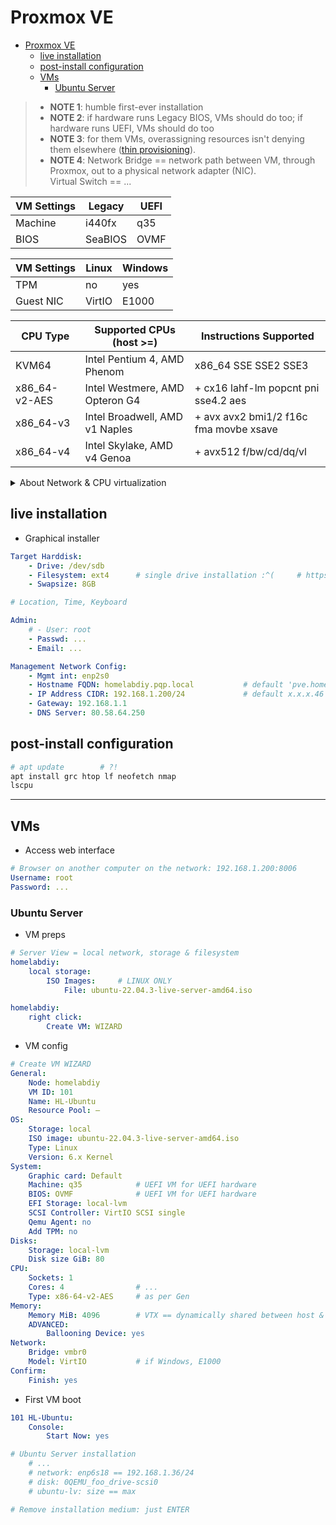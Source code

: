 # Proxmox VE

<!--
---
---

# Multiboot 2.0

- Key points:
  - First drive (240GB): Windows 11 (100GB)  + Arch Linux (40G) + empty (100GB)
  - Second drive (500GB): Proxmox VE (all)
  - [Avoid unified multiboot menu across disks with Proxmox](https://forum.proxmox.com/threads/warning-os-prober.115087/)

---

## 0. Preps

- Existing: one drive Win, another Lin
- Clear UEFI
  - **BIOS**
    - Secure boot: enable
    - Erase all Secure Boot Settings: yes
    - Restore Secure Boot to Factory Default: yes
    - # Select an UEFI file as trusted for executing: foo
    - Secure boot: disable
    - INSERT VENTOY
    - Save and Exit
  - **Ventoy**
    - Archlinux
      - `cfdisk /dev/sda`: delete everything
      - `efibootmgr -b XXX -B`: delete as needed
      - `reboot`: verify


## 1. Drive A - Bootloader


## 1.1 Windows

- Ventoy
  - Windows 11
    - Drive 0 (224GB):
      - New: 102500MB --  C:\ == 99.32GB ...
      - [setup (base update only)](/docs/windows/Win11_Pro.md)

## 1.2 Linux

- BIOS
  - Boot Order: lower WindowsBootManager just above NetworkBoot
---
- Ventoy
  - Archlinux
    - [installation guide](/docs/linux/Arch_Hypr.md)
    - `cfdisk /dev/sda`
      - sda5: 1G EFI
      - sda6: 6GB swap
      - sda7: else Linux (116GB)
    - `mkfs` ...
    - `mount`
---
  - **BIOS**
    - Secure boot: enable
    - Select an UEFI file as trusted for executing: yes
      - HDD0: EFI: GRUB: grubx64.efi == ArchBox
    - Save and quit; come back
    - Secure Boot: disable
    - Boot order: EFI up only after USB
---
- **Arch**
  - add Win to GRUB
    - `mkdir /mnt/win`
    - `mount /dev/sda1 /mnt/win`
    - ...

## 2. Drive B - VE

### 3.1  Proxmox VE 8.0

- Graphical installer

> ***SELF***

- **ARCHLINUX** ((DON'T))
  - `mkdir /mnt/pve`
  - `mount /dev/sdb2 /mnt/pve`


- BIOS
  - enable SB
  - find hdd2: EFI: proxmox: grubx64.efi ((NOT EFI: boot: bootx64.efi))
  - save, quit and bak
  - boot order: 

- Now from another PC, visit https://192.168.1.200:8006

---
---
-->


- [Proxmox VE](#proxmox-ve)
  - [live installation](#live-installation)
  - [post-install configuration](#post-install-configuration)
  - [VMs](#vms)
    - [Ubuntu Server](#ubuntu-server)


> - **NOTE 1**: humble first-ever installation
> - **NOTE 2**: if hardware runs Legacy BIOS, VMs should do too; if hardware runs UEFI, VMs should do too <!-- because odd and unexpected outcomes when it comes to memory allocation, CPU instructions or Hardware sharing and pass-through -->
> - **NOTE 3**: for them VMs, overassigning resources isn't denying them elsewhere ([thin provisioning](https://en.wikipedia.org/wiki/Thin_provisioning)). <!--OVERALLOCATION is GOOD as long as within HW BOUNDARIES-->
> - **NOTE 4**: Network Bridge == network path between VM, through Proxmox, out to a physical network adapter (NIC). <br> Virtual Switch == ...


| VM Settings   | Legacy    | UEFI
| ---           | ---       | ---
| Machine       | i440fx    | q35
| BIOS          | SeaBIOS   | OVMF

| VM Settings   | Linux     | Windows
| ---           | ---       | ---
| TPM           | no        | yes
| Guest NIC     | VirtIO    | E1000

| CPU Type          | Supported CPUs (host >=)          | Instructions Supported
| ---               | ---                               | ---
| KVM64             | Intel Pentium 4, AMD Phenom       | x86_64 SSE SSE2 SSE3
| x86_64-v2-AES     | Intel Westmere, AMD Opteron G4    | + cx16 lahf-lm popcnt pni sse4.2 aes
| x86_64-v3         | Intel Broadwell, AMD v1 Naples    | + avx avx2 bmi1/2 f16c fma movbe xsave
| x86_64-v4         | Intel Skylake, AMD v4 Genoa       | + avx512 f/bw/cd/dq/vl


<details>
<summary>About Network & CPU virtualization</summary>

>[@CraftComputing: Let's Install Proxmox 8.0!](https://www.youtube.com/watch?v=sZcOlW-DwrU)

- VMs exist only through a combination of hardware sharing and software emulation
- Networking (https://pve.proxmox.com/wiki/network_configuration)
    - 'Not only are we virtualizing PC hardware to create VMs on the server, but Proxmox's Network System acts as a... Virtual Switch for all the virtual network interfaces on each individual VM.'
    - EARLY STATIC IP: virtual network bridge/adapter (vmbr0)
        - DOES: link two or more network adapters together, whether virtual or physical
        - E.G.: 192.168.1.200/24 for Proxmox, x.x.x.225 x.x.x.226 for VMs (!!)
    - Network Bridge: can be linked to multiple physical network devices (redundant pathways)
    - VMs: virtual network adapters connect to NB for eventual physical connection
        - Through virtual links: operate NB as a managed network switch (VLANs, internal...)
            <!-- Network Bridge as Virtual Switch -->
- CPU ALLOCATION == DYNAMIC BY PROXMOX & HARDWARE (VT-X||SVM)
  - Assigning a thread to a VM does not exlude that thread from being used elsewhere on the machine, either by Proxmox for overhead use, or by another VM itself.
  - Threads are max to use if available, 80% is about fine for every one... Not limited on how many threads can be allocated based on the number of cores and threads in the actual hardware; e.g. 8 c. 16 t. != only 16 t. across VMs.
- Virtual CPU Types
    - OLD Default: KVM_64 (as for Pentium_4; now P4 is always compatible on Proxmox )
    - NEW Default: x86_64_v2-AES <!--(AVX INOP ??)-->
    - Type == Features (AVX microcode instructions, AES encryption...)
    - Modern CPU: might need another Type than v2...

</details>


## live installation

- Graphical installer

```yaml
Target Harddisk:
    - Drive: /dev/sdb
    - Filesystem: ext4      # single drive installation :^(     # https://forum.proxmox.com/threads/does-it-make-sense-to-use-zfs-for-a-single-volume-hdd.117389/   # https://www.reddit.com/r/Proxmox/comments/is7wt0/single_ssd_best_practices_for_zfs/
    - Swapsize: 8GB

# Location, Time, Keyboard

Admin:
    # - User: root
    - Passwd: ...
    - Email: ...

Management Network Config:
    - Mgmt int: enp2s0
    - Hostname FQDN: homelabdiy.pqp.local           # default 'pve.homestation'
    - IP Address CIDR: 192.168.1.200/24             # default x.x.x.46
    - Gateway: 192.168.1.1
    - DNS Server: 80.58.64.250
```

## post-install configuration

```bash
# apt update        # ?!
apt install grc htop lf neofetch nmap
lscpu
```

---


## VMs


- Access web interface

```yaml
# Browser on another computer on the network: 192.168.1.200:8006
Username: root
Password: ...
```


### Ubuntu Server


- VM preps

```yaml
# Server View = local network, storage & filesystem
homelabdiy:
    local storage:
        ISO Images:     # LINUX ONLY
            File: ubuntu-22.04.3-live-server-amd64.iso

homelabdiy:
    right click:
        Create VM: WIZARD
```


- VM config

```yaml
# Create VM WIZARD
General:
    Node: homelabdiy
    VM ID: 101
    Name: HL-Ubuntu
    Resource Pool: —
OS:
    Storage: local
    ISO image: ubuntu-22.04.3-live-server-amd64.iso
    Type: Linux
    Version: 6.x Kernel
System:
    Graphic card: Default
    Machine: q35            # UEFI VM for UEFI hardware
    BIOS: OVMF              # UEFI VM for UEFI hardware
    EFI Storage: local-lvm
    SCSI Controller: VirtIO SCSI single
    Qemu Agent: no
    Add TPM: no
Disks:
    Storage: local-lvm
    Disk size GiB: 80
CPU:
    Sockets: 1
    Cores: 4                # ...
    Type: x86-64-v2-AES     # as per Gen
Memory:
    Memory MiB: 4096        # VTX == dynamically shared between host & guests
    ADVANCED:
        Ballooning Device: yes
Network:
    Bridge: vmbr0
    Model: VirtIO           # if Windows, E1000
Confirm:
    Finish: yes
```

- First VM boot

```yaml
101 HL-Ubuntu:
    Console:
        Start Now: yes

# Ubuntu Server installation
    # ...
    # network: enp6s18 == 192.168.1.36/24
    # disk: 0QEMU_foo_drive-scsi0
    # ubuntu-lv: size == max

# Remove installation medium: just ENTER
```

